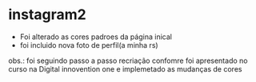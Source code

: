 ﻿# instagram2
 
 - Foi alterado as cores padroes da página inical 
 - foi incluido nova foto de perfil(a minha rs)
 
 obs.: foi seguindo passo a passo recriação confomre foi apresentado no curso na  Digital innovention one e implemetado as mudanças de cores 

